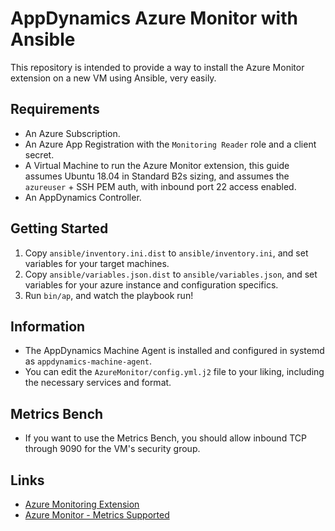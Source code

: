 # AppDynamics Azure Monitor with Ansible

This repository is intended to provide a way to install the Azure Monitor extension on a new VM using Ansible, very easily.

## Requirements

- An Azure Subscription.
- An Azure App Registration with the `Monitoring Reader` role and a client secret.
- A Virtual Machine to run the Azure Monitor extension, this guide assumes Ubuntu 18.04 in Standard B2s sizing, and assumes the `azureuser` + SSH PEM auth, with inbound port 22 access enabled.
- An AppDynamics Controller.

## Getting Started

1. Copy `ansible/inventory.ini.dist` to `ansible/inventory.ini`, and set variables for your target machines.
2. Copy `ansible/variables.json.dist` to `ansible/variables.json`, and set variables for your azure instance and configuration specifics.
3. Run `bin/ap`, and watch the playbook run!

## Information

- The AppDynamics Machine Agent is installed and configured in systemd as `appdynamics-machine-agent`.
- You can edit the `AzureMonitor/config.yml.j2` file to your liking, including the necessary services and format.

## Metrics Bench

- If you want to use the Metrics Bench, you should allow inbound TCP through 9090 for the VM's security group.

## Links

- [Azure Monitoring Extension](https://www.appdynamics.com/community/exchange/extension/azure-monitoring-extension/)
- [Azure Monitor - Metrics Supported](https://docs.microsoft.com/en-us/azure/azure-monitor/platform/metrics-supported)
